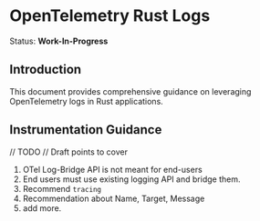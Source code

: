 # OpenTelemetry Rust Logs

Status: **Work-In-Progress**

## Introduction

This document provides comprehensive guidance on leveraging OpenTelemetry
logs in Rust applications.

## Instrumentation Guidance

// TODO
// Draft points to cover
1. OTel Log-Bridge API is not meant for end-users
2. End users must use existing logging API and bridge them.
3. Recommend `tracing`
4. Recommendation about Name, Target, Message
5. add more.